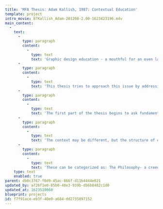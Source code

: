 ```yaml
---
title: 'MFA Thesis: Adam Kallish, 1987: Contextual Education'
template: project
intro_movie: 87Kallish_Adam-201208-2.00-1623423196.m4v
main_content:
  -
    text:
      -
        type: paragraph
        content:
          -
            type: text
            text: 'Graphic design education - a mouthful for an even larger and diverse field. Each one of us individually tries to understand what it all means by making certain connections that give us the means to understand the act and the action. The variables that the field tries to address collectively are boggling. Can there be any agreement in such a situation to begin to provide a common frame of reference? If so, can a system be created to begin a meaningful collective discourse to enhance understanding?'
      -
        type: paragraph
        content:
          -
            type: text
            text: 'This thesis tries to approach this issue by addressing the reoccurring themes that become components of all educational experiences. It does not try to tackle the diversity of opinions on the subject, but recognizes them at the outset. Schools do not exist in vacuums. They are in essence significant structures that enhance and delineate experiences that schools as institutions consider valuable. These decisions are affected by the context in which they exist, which begins to affect the structure, direction and most important what a particular school interprets as viable experiences in (graphic) design.'
      -
        type: paragraph
        content:
          -
            type: text
            text: 'The first part of the thesis begins to ask fundamental questions of educating and training, and form and structure of education. It then delves into three unique historical contexts in the development of graphic design education. The VKhUTIMAS, the Bauhaus and Hochschule fur Gestaltung (ULM) were three unique schools that not only addressed their own particular contexts, but tried to expand and understand the visual arts at all levels. They are discussed both in pedagogic and historical terms to show the proximity of schools and the context in which they exist in.'
      -
        type: paragraph
        content:
          -
            type: text
            text: 'The context may be different, but the structure of educational experiences are the same. Contextual education, even though it recognizes the diversity of education as a weaving together of constituent parts (whatever they may be) to make a whole (education as supersign- a complex number of signs that function together in unity.). It also recognizes that there are basic educational components that structure educational experiences. '
      -
        type: paragraph
        content:
          -
            type: text
            text: 'These can be categorized as: The Philosophy- a creed or value system that mediates the perceptions of, in this case, graphic design. The Curriculum- structures that order a set of viable experiences to achieve goals and objectives. The Taxonomy- a system for understanding how educational experiences work from the vantage point of structuring information, how we perceive it and act on it. The core of this thesis goes into detail to map out the interactive and complex “fugue” between the constituent elements. It avoids questions of value as it is a fluid decision based on context. What it does try to do is tackle what in essence is an abstraction by trying to make it visible and in doing so increase the awareness of both the individual educator and the field. In the end, we empower ourselves to better understand the educational process.'
    type: text
    enabled: true
parent: db0c3767-f0d9-45ac-866f-d11b4444e021
updated_by: a726f1e0-85b0-48e3-939b-db6b8482c1d0
updated_at: 1623510060
blueprint: projects
id: f7f91ace-eb3f-40e0-a684-dd2735897152
---
```

